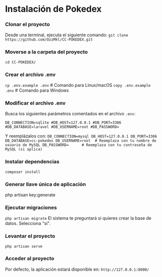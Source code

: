
# Instalación de Pokedex
### Clonar el proyecto
Desde una terminal, ejecuta el siguiente comando:
`git clone https://github.com/OzzMkl/CC-POKEDEX.git`

### Moverse a la carpeta del proyecto
`cd CC-POKEDEX/`

### Crear el archivo .env
`cp .env.example .env`  # Comando para Linux/macOS
`copy .env.example .env`  # Comando para Windows

### Modificar el archivo .env
Busca los siguientes parámetros comentados en el archivo `.env`:

`DB_CONNECTION=sqlite
#DB_HOST=127.0.0.1
#DB_PORT=3306
#DB_DATABASE=laravel
#DB_USERNAME=root
#DB_PASSWORD=`

Y reemplázalos con:
`DB_CONNECTION=mysql
DB_HOST=127.0.0.1
DB_PORT=3306
DB_DATABASE=cc-pokedex
DB_USERNAME=root  # Reemplaza con tu nombre de usuario de MySQL
DB_PASSWORD=      # Reemplaza con tu contraseña de MySQL (si aplica)`

### Instalar dependencias
`composer install`

### Generar llave única de aplicación
php artisan key:generate

### Ejecutar migraciones
`php artisan migrate`
El sistema te preguntará si quieres crear la base de datos. Selecciona "sí".

### Levantar el proyecto
`php artisan serve`

### Acceder al proyecto
Por defecto, la aplicación estará disponible en:
`http://127.0.0.1:8000/`

